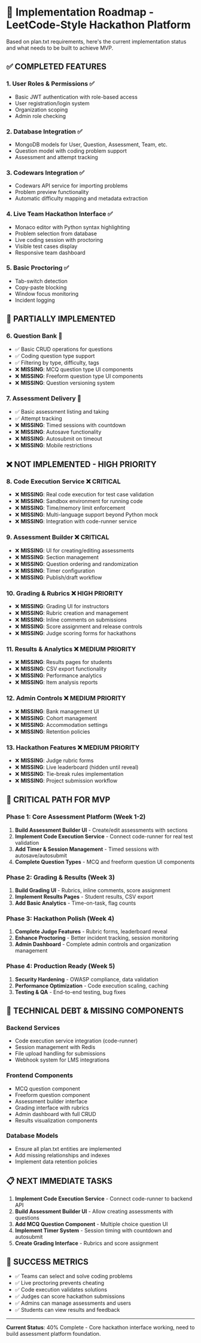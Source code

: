 # 🚀 Implementation Roadmap - LeetCode-Style Hackathon Platform

Based on plan.txt requirements, here's the current implementation status and what needs to be built to achieve MVP.

## ✅ **COMPLETED FEATURES**

### **1. User Roles & Permissions** ✅
- Basic JWT authentication with role-based access
- User registration/login system
- Organization scoping
- Admin role checking

### **2. Database Integration** ✅
- MongoDB models for User, Question, Assessment, Team, etc.
- Question model with coding problem support
- Assessment and attempt tracking

### **3. Codewars Integration** ✅
- Codewars API service for importing problems
- Problem preview functionality
- Automatic difficulty mapping and metadata extraction

### **4. Live Team Hackathon Interface** ✅
- Monaco editor with Python syntax highlighting
- Problem selection from database
- Live coding session with proctoring
- Visible test cases display
- Responsive team dashboard

### **5. Basic Proctoring** ✅
- Tab-switch detection
- Copy-paste blocking
- Window focus monitoring
- Incident logging

## 🔄 **PARTIALLY IMPLEMENTED**

### **6. Question Bank** 🔄
- ✅ Basic CRUD operations for questions
- ✅ Coding question type support
- ✅ Filtering by type, difficulty, tags
- ❌ **MISSING**: MCQ question type UI components
- ❌ **MISSING**: Freeform question type UI components
- ❌ **MISSING**: Question versioning system

### **7. Assessment Delivery** 🔄
- ✅ Basic assessment listing and taking
- ✅ Attempt tracking
- ❌ **MISSING**: Timed sessions with countdown
- ❌ **MISSING**: Autosave functionality
- ❌ **MISSING**: Autosubmit on timeout
- ❌ **MISSING**: Mobile restrictions

## ❌ **NOT IMPLEMENTED - HIGH PRIORITY**

### **8. Code Execution Service** ❌ **CRITICAL**
- ❌ **MISSING**: Real code execution for test case validation
- ❌ **MISSING**: Sandbox environment for running code
- ❌ **MISSING**: Time/memory limit enforcement
- ❌ **MISSING**: Multi-language support beyond Python mock
- ❌ **MISSING**: Integration with code-runner service

### **9. Assessment Builder** ❌ **CRITICAL**
- ❌ **MISSING**: UI for creating/editing assessments
- ❌ **MISSING**: Section management
- ❌ **MISSING**: Question ordering and randomization
- ❌ **MISSING**: Timer configuration
- ❌ **MISSING**: Publish/draft workflow

### **10. Grading & Rubrics** ❌ **HIGH PRIORITY**
- ❌ **MISSING**: Grading UI for instructors
- ❌ **MISSING**: Rubric creation and management
- ❌ **MISSING**: Inline comments on submissions
- ❌ **MISSING**: Score assignment and release controls
- ❌ **MISSING**: Judge scoring forms for hackathons

### **11. Results & Analytics** ❌ **MEDIUM PRIORITY**
- ❌ **MISSING**: Results pages for students
- ❌ **MISSING**: CSV export functionality
- ❌ **MISSING**: Performance analytics
- ❌ **MISSING**: Item analysis reports

### **12. Admin Controls** ❌ **MEDIUM PRIORITY**
- ❌ **MISSING**: Bank management UI
- ❌ **MISSING**: Cohort management
- ❌ **MISSING**: Accommodation settings
- ❌ **MISSING**: Retention policies

### **13. Hackathon Features** ❌ **MEDIUM PRIORITY**
- ❌ **MISSING**: Judge rubric forms
- ❌ **MISSING**: Live leaderboard (hidden until reveal)
- ❌ **MISSING**: Tie-break rules implementation
- ❌ **MISSING**: Project submission workflow

## 🎯 **CRITICAL PATH FOR MVP**

### **Phase 1: Core Assessment Platform** (Week 1-2)
1. **Build Assessment Builder UI** - Create/edit assessments with sections
2. **Implement Code Execution Service** - Connect code-runner for real test validation
3. **Add Timer & Session Management** - Timed sessions with autosave/autosubmit
4. **Complete Question Types** - MCQ and freeform question UI components

### **Phase 2: Grading & Results** (Week 3)
1. **Build Grading UI** - Rubrics, inline comments, score assignment
2. **Implement Results Pages** - Student results, CSV export
3. **Add Basic Analytics** - Time-on-task, flag counts

### **Phase 3: Hackathon Polish** (Week 4)
1. **Complete Judge Features** - Rubric forms, leaderboard reveal
2. **Enhance Proctoring** - Better incident tracking, session monitoring
3. **Admin Dashboard** - Complete admin controls and organization management

### **Phase 4: Production Ready** (Week 5)
1. **Security Hardening** - OWASP compliance, data validation
2. **Performance Optimization** - Code execution scaling, caching
3. **Testing & QA** - End-to-end testing, bug fixes

## 🔧 **TECHNICAL DEBT & MISSING COMPONENTS**

### **Backend Services**
- Code execution service integration (code-runner)
- Session management with Redis
- File upload handling for submissions
- Webhook system for LMS integrations

### **Frontend Components**
- MCQ question component
- Freeform question component
- Assessment builder interface
- Grading interface with rubrics
- Admin dashboard with full CRUD
- Results visualization components

### **Database Models**
- Ensure all plan.txt entities are implemented
- Add missing relationships and indexes
- Implement data retention policies

## 📋 **NEXT IMMEDIATE TASKS**

1. **Implement Code Execution Service** - Connect code-runner to backend API
2. **Build Assessment Builder UI** - Allow creating assessments with questions
3. **Add MCQ Question Component** - Multiple choice question UI
4. **Implement Timer System** - Session timing with countdown and autosubmit
5. **Create Grading Interface** - Rubrics and score assignment

## 🎯 **SUCCESS METRICS**

- ✅ Teams can select and solve coding problems
- ✅ Live proctoring prevents cheating
- ✅ Code execution validates solutions
- ✅ Judges can score hackathon submissions
- ✅ Admins can manage assessments and users
- ✅ Students can view results and feedback

---

**Current Status**: 40% Complete - Core hackathon interface working, need to build assessment platform foundation.
